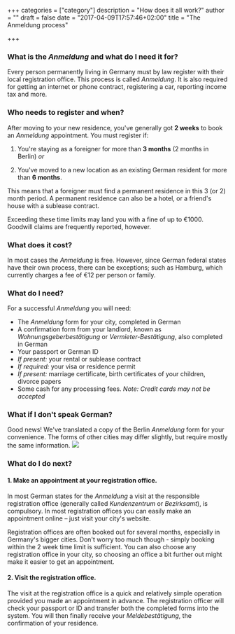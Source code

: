+++
categories = ["category"]
description = "How does it all work?"
author = ""
draft = false
date = "2017-04-09T17:57:46+02:00"
title = "The Anmeldung process"

+++

### What is the *Anmeldung* and what do I need it for?

Every person permanently living in Germany must by law register with their local registration office. This process is called *Anmeldung*. It is also required for getting an internet or phone contract, registering a car, reporting income tax and more.

### Who needs to register and when?

After moving to your new residence, you've generally got **2 weeks** to book an *Anmeldung* appointment. You must register if:

1. You're staying as a foreigner for more than **3 months** (2 months in Berlin) *or*

2. You've moved to a new location as an existing German resident for more than **6 months**.

This means that a foreigner must find a permanent residence in this 3 (or 2) month period. A permanent residence can also be a hotel, or a friend's house with a sublease contract.

Exceeding these time limits may land you with a fine of up to €1000. Goodwill claims are frequently reported, however.

### What does it cost?

In most cases the *Anmeldung* is free. However, since German federal states have their own process, there can be exceptions; such as Hamburg, which currently charges a fee of €12 per person or family.

### What do I need?

For a successful *Anmeldung* you will need:

-	The *Anmeldung* form for your city, completed in German
-	A confirmation form from your landlord, known as *Wohnungsgeberbestätigung* or *Vermieter-Bestätigung*, also completed in German
-	Your passport or German ID
-	*If present:* your rental or sublease contract
-	*If required:* your visa or residence permit
-	*If present:* marriage certificate, birth certificates of your children, divorce papers
-	Some cash for any processing fees. *Note: Credit cards may not be accepted*

### What if I don't speak German?

Good news! We've translated a copy of the Berlin *Anmeldung* form for your convenience. The forms of other cities may differ slightly, but require mostly the same information.
[<img src="/example_form.png">](/example_form.png)

### What do I do next?

#### 1. Make an appointment at your registration office.

In most German states for the *Anmeldung* a visit at the responsible registration office (generally called *Kundenzentrum* or *Bezirksamt*), is compulsory. In most registration offices you can easily make an appointment online – just visit your city's website.

Registration offices are often booked out for several months, especially in Germany's bigger cities. Don't worry too much though - simply booking within the 2 week time limit is sufficient. You can also choose any registration office in your city, so choosing an office a bit further out might make it easier to get an appointment.

#### 2. Visit the registration office.

The visit at the registration office is a quick and relatively simple operation provided you made an appointment in advance. The registration officer will check your passport or ID and transfer both the completed forms into the system. You will then finally receive your *Meldebestätigung*, the confirmation of your residence.
